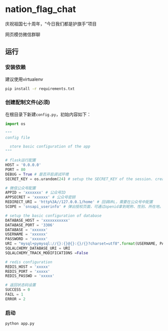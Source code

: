 # nation_flag_chat

庆祝祖国七十周年，“今日我们都是护旗手”项目

网页模仿微信群聊

## 运行

### 安装依赖

建议使用virtualenv

```bash
pip install -r requirements.txt
```

### 创建配制文件(必须)

在根目录下新建`config.py`，初始内容如下：

```py
import os

"""
config file

  store basic configuration of the app
"""

# flask运行配置
HOST = '0.0.0.0'
PORT = 80
DEBUG = True # 是否开启调试环境
SECRET_KEY = os.urandom(24) # setup the SECRET_KEY of the session. create a random string whose length is 24 by urandom

# 微信公众号配置
APPID = 'xxxxxxx' # 公众号ID
APPSECRET = 'xxxxxx' # 公众号密钥
REDIRECT_URI = 'http%3A//127.0.0.1/home' # 回调URL，需要在公众号中配置
SCOPE = 'snsapi_userinfo' # 弹出授权页面，可通过openid拿到昵称、性别、所在地。并且， 即使在未关注的情况下，只要用户授权，也能获取其信息

# setup the basic configuration of database
DATABASE_HOST = 'xxxxxxxxxxx'
DATABASE_PORT = '3306'
DATABASE = 'xxxxxx'
USERNAME = 'xxxxxx'
PASSWORD = 'xxxxxx'
URI = "mysql+pymysql://{}:{}@{}:{}/{}?charset=utf8".format(USERNAME, PASSWORD, DATABASE_HOST, DATABASE_PORT, DATABASE)
SQLALCHEMY_DATABASE_URI = URI
SQLALCHEMY_TRACK_MODIFICATIONS =False

# redis configuration
REDIS_HOST = 'xxxxx'
REDIS_PORT = 'xxxxx'
REDIS_PASSWD = 'xxxxx'

# 返回状态码设置
SUCCESS = 0
FAIL = 1
ERROR = 2
```

### 启动

```bash
python app.py
```
